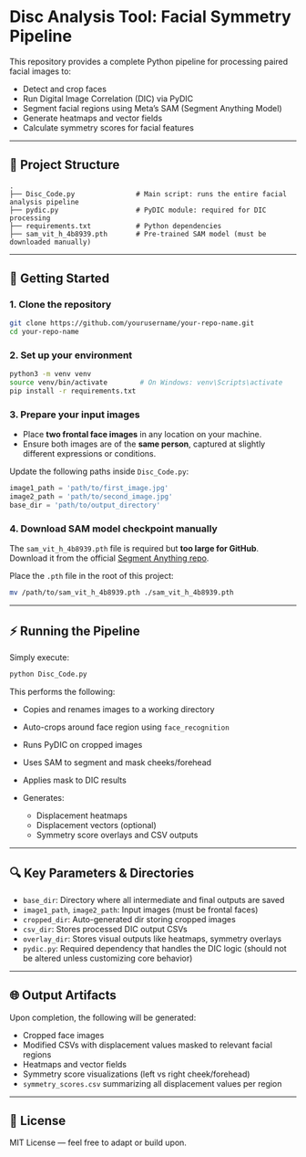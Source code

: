 # Disc Analysis Tool: Facial Symmetry Pipeline

This repository provides a complete Python pipeline for processing paired facial images to:

* Detect and crop faces
* Run Digital Image Correlation (DIC) via PyDIC
* Segment facial regions using Meta’s SAM (Segment Anything Model)
* Generate heatmaps and vector fields
* Calculate symmetry scores for facial features

---

## 📁 Project Structure

```
.
├── Disc_Code.py               # Main script: runs the entire facial analysis pipeline
├── pydic.py                   # PyDIC module: required for DIC processing
├── requirements.txt           # Python dependencies
├── sam_vit_h_4b8939.pth       # Pre-trained SAM model (must be downloaded manually)
```

---

## 🚀 Getting Started

### 1. Clone the repository

```bash
git clone https://github.com/yourusername/your-repo-name.git
cd your-repo-name
```

### 2. Set up your environment

```bash
python3 -m venv venv
source venv/bin/activate        # On Windows: venv\Scripts\activate
pip install -r requirements.txt
```

### 3. Prepare your input images

* Place **two frontal face images** in any location on your machine.
* Ensure both images are of the **same person**, captured at slightly different expressions or conditions.

Update the following paths inside `Disc_Code.py`:

```python
image1_path = 'path/to/first_image.jpg'
image2_path = 'path/to/second_image.jpg'
base_dir = 'path/to/output_directory'
```

### 4. Download SAM model checkpoint manually

The `sam_vit_h_4b8939.pth` file is required but **too large for GitHub**. Download it from the official [Segment Anything repo](https://github.com/facebookresearch/segment-anything).

Place the `.pth` file in the root of this project:

```bash
mv /path/to/sam_vit_h_4b8939.pth ./sam_vit_h_4b8939.pth
```

---

## ⚡ Running the Pipeline

Simply execute:

```bash
python Disc_Code.py
```

This performs the following:

* Copies and renames images to a working directory
* Auto-crops around face region using `face_recognition`
* Runs PyDIC on cropped images
* Uses SAM to segment and mask cheeks/forehead
* Applies mask to DIC results
* Generates:

  * Displacement heatmaps
  * Displacement vectors (optional)
  * Symmetry score overlays and CSV outputs

---

## 🔍 Key Parameters & Directories

* `base_dir`: Directory where all intermediate and final outputs are saved
* `image1_path`, `image2_path`: Input images (must be frontal faces)
* `cropped_dir`: Auto-generated dir storing cropped images
* `csv_dir`: Stores processed DIC output CSVs
* `overlay_dir`: Stores visual outputs like heatmaps, symmetry overlays
* `pydic.py`: Required dependency that handles the DIC logic (should not be altered unless customizing core behavior)

---

## 🌐 Output Artifacts

Upon completion, the following will be generated:

* Cropped face images
* Modified CSVs with displacement values masked to relevant facial regions
* Heatmaps and vector fields
* Symmetry score visualizations (left vs right cheek/forehead)
* `symmetry_scores.csv` summarizing all displacement values per region

---

## 📄 License

MIT License — feel free to adapt or build upon.
